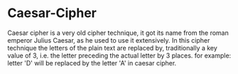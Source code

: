 # Caesar-Cipher
Caesar cipher is a very old cipher technique, it got its name from the roman emperor Julius Caesar, as he used to use it extensively.
In this cipher technique the letters of the plain text are replaced by, traditionally a key value of 3, i.e. the letter preceding the actual letter by 3 places.
for example: letter 'D' will be replaced by the letter 'A' in caesar cipher.
